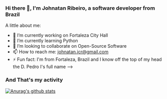 ### Hi there 👋, I'm Johnatan Ribeiro, a software developer from Brazil 

A little about me:

- 🏢 I’m currently working on Fortaleza City Hall
- 🐍 I’m currently learning Python
- 👯 I’m looking to collaborate on Open-Source Software
- 📫 How to reach me: johnatan.jcr@gmail.com
- ⚡ Fun fact: I'm from Fortaleza, Brazil and I know off the top of my head the D. Pedro I's full name
-->

### And That's my activity

[![Anurag's github stats](https://github-readme-stats.vercel.app/api?username=johnatanDM)](https://github.com/anuraghazra/github-readme-stats)